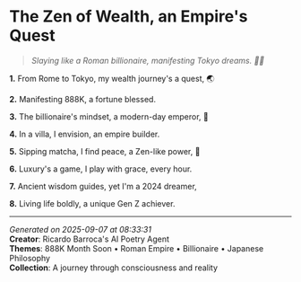 # The Zen of Wealth, an Empire's Quest

> *Slaying like a Roman billionaire, manifesting Tokyo dreams. 💸🎎*

**1.** From Rome to Tokyo, my wealth journey's a quest, 🌏


**2.** Manifesting 888K, a fortune blessed.


**3.** The billionaire's mindset, a modern-day emperor, 💎


**4.** In a villa, I envision, an empire builder.


**5.** Sipping matcha, I find peace, a Zen-like power, 🍵


**6.** Luxury's a game, I play with grace, every hour.


**7.** Ancient wisdom guides, yet I'm a 2024 dreamer,


**8.** Living life boldly, a unique Gen Z achiever.



---

*Generated on 2025-09-07 at 08:33:31*  
**Creator**: Ricardo Barroca's AI Poetry Agent  
**Themes**: 888K Month Soon • Roman Empire • Billionaire • Japanese Philosophy  
**Collection**: A journey through consciousness and reality